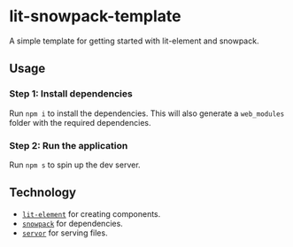 # lit-snowpack-template

A simple template for getting started with lit-element and snowpack.

## Usage

### Step 1: Install dependencies

Run `npm i` to install the dependencies. This will also generate a `web_modules` folder with the required dependencies.

### Step 2: Run the application

Run `npm s` to spin up the dev server.

## Technology

* [`lit-element`](https://lit-element.polymer-project.org) for creating components.
* [`snowpack`](https://www.snowpack.dev) for dependencies.
* [`servor`](https://github.com/lukejacksonn/servor) for serving files.